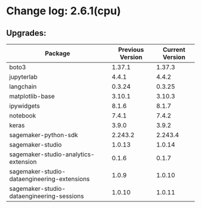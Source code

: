 # Change log: 2.6.1(cpu)

## Upgrades: 

Package | Previous Version | Current Version
---|---|---
boto3|1.37.1|1.37.3
jupyterlab|4.4.1|4.4.2
langchain|0.3.24|0.3.25
matplotlib-base|3.10.1|3.10.3
ipywidgets|8.1.6|8.1.7
notebook|7.4.1|7.4.2
keras|3.9.0|3.9.2
sagemaker-python-sdk|2.243.2|2.243.4
sagemaker-studio|1.0.13|1.0.14
sagemaker-studio-analytics-extension|0.1.6|0.1.7
sagemaker-studio-dataengineering-extensions|1.0.9|1.0.10
sagemaker-studio-dataengineering-sessions|1.0.10|1.0.11
